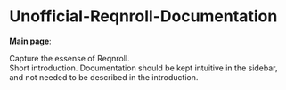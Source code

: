 # Unofficial-Reqnroll-Documentation

**Main page**:

Capture the essense of Reqnroll.  
Short introduction.
Documentation should be kept intuitive in the sidebar, and not needed to be described in the introduction.
